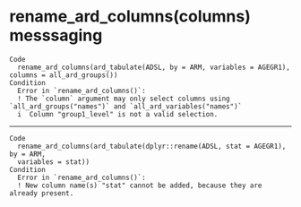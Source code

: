 # rename_ard_columns(columns) messsaging

    Code
      rename_ard_columns(ard_tabulate(ADSL, by = ARM, variables = AGEGR1), columns = all_ard_groups())
    Condition
      Error in `rename_ard_columns()`:
      ! The `column` argument may only select columns using `all_ard_groups("names")` and `all_ard_variables("names")`
      i  Column "group1_level" is not a valid selection.

---

    Code
      rename_ard_columns(ard_tabulate(dplyr::rename(ADSL, stat = AGEGR1), by = ARM,
      variables = stat))
    Condition
      Error in `rename_ard_columns()`:
      ! New column name(s) "stat" cannot be added, because they are already present.

